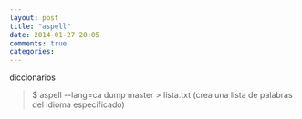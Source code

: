 ```yaml
---
layout: post
title: "aspell"
date: 2014-01-27 20:05
comments: true
categories: 
---
```

diccionarios 

>$ aspell --lang=ca dump master > lista.txt  (crea una lista de palabras del idioma especificado) 

